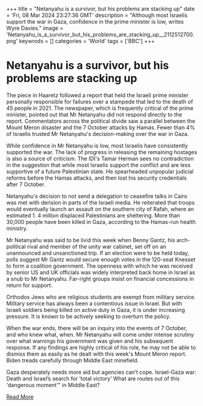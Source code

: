 +++
title = "Netanyahu is a survivor, but his problems are stacking up"
date = 'Fri, 08 Mar 2024 23:27:36 GMT'
description = "Although most Israelis support the war in Gaza, confidence in the prime minister is low, writes Wyre Davies."
image = 'Netanyahu_is_a_survivor_but_his_problems_are_stacking_up__2112512700.png'
keywrods =  []
categories = 'World'
tags = ['BBC']
+++

# Netanyahu is a survivor, but his problems are stacking up

The piece in Haaretz followed a report that held the Israeli prime minister personally responsible for failures over a stampede that led to the death of 45 people in 2021.
The newspaper, which is frequently critical of the prime minister, pointed out that Mr Netanyahu did not respond directly to the report.
Commentators across the political divide saw a parallel between the Mount Meron disaster and the 7 October attacks by Hamas.
Fewer than 4% of Israelis trusted Mr Netanyahu<bb>'s decision-making over the war in Gaza.

While confidence in Mr Netanyahu is low, most Israelis have consistently supported the war.
The lack of progress in releasing the remaining hostages is also a source of criticism.
The IDI<bb>'s Tamar Herman sees no contradiction in the suggestion that while most Israelis support the conflict and are less supportive of a future Palestinian state.
He spearheaded unpopular judicial reforms before the Hamas attacks, and then lost his security credentials after 7 October.

Netanyahu's decision to not send a delegation to ceasefire talks in Cairo was met with derision in parts of the Israeli media.
He reiterated that troops would eventually launch an assault on the southern city of Rafah, where an estimated 1.
4 million displaced Palestinians are sheltering.
More than 30,000 people have been killed in Gaza, according to the Hamas-run health ministry.

Mr Netanyahu was said to be livid this week when Benny Gantz, his arch-political rival and member of the unity war cabinet, set off on an unannounced and unsanctioned trip.
If an election were to be held today, polls suggest Mr Gantz would secure enough votes in the 120-seat Knesset to form a coalition government.
The openness with which he was received by senior US and UK officials was widely interpreted back home in Israel as a snub to Mr Netanyahu.
Far-right groups insist on financial concessions in return for support.

Orthodox Jews who are religious students are exempt from military service.
Military service has always been a contentious issue in Israel.
But with Israeli soldiers being killed on active duty in Gaza, it is under increasing pressure.
It is known to be actively seeking to overturn the policy.

When the war ends, there will be an inquiry into the events of 7 October, and who knew what, when.
Mr Netanyahu will come under intense scrutiny over what warnings his government was given and his subsequent response.
If any findings are highly critical of his role, he may not be able to dismiss them as easily as he dealt with this week<bb>'s Mount Meron report.
Biden treads carefully through Middle East minefield.

Gaza desperately needs more aid but agencies can’t cope.
Israel-Gaza war: Death and Israel’s search for ‘total victory’ What are routes out of this <bb>'dangerous moment<bb>'" in Middle East?


[Read More](https://www.bbc.co.uk/news/world-middle-east-68512319)
